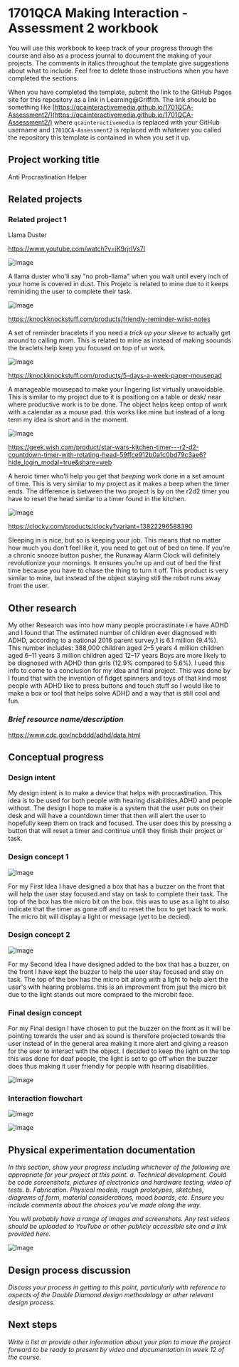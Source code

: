 # 1701QCA Making Interaction - Assessment 2 workbook

You will use this workbook to keep track of your progress through the course and also as a process journal to document the making of your projects. The comments in italics throughout the template give suggestions about what to include. Feel free to delete those instructions when you have completed the sections.

When you have completed the template, submit the link to the GitHub Pages site for this repository as a link in Learning@Griffith. The link should be something like [https://qcainteractivemedia.github.io/1701QCA-Assessment2/](https://qcainteractivemedia.github.io/1701QCA-Assessment2/) where `qcainteractivemedia` is replaced with your GitHub username and `1701QCA-Assessment2` is replaced with whatever you called the repository this template is contained in when you set it up.

## Project working title ##

Anti Procrastination Helper

## Related projects ##

### Related project 1 ###
Llama Duster

https://www.youtube.com/watch?v=iK9rjrIVs7I

![Image](sub-buzz-2381-1507657169-1.webp)

 A llama duster who'll say "no prob-llama" when you wait until every inch of your home is covered in dust. This Projetc is related to mine due to it keeps reminiding the user to complete their task.


![Image](sub-buzz-2409-1507671455-3.webp)

https://knockknockstuff.com/products/friendly-reminder-wrist-notes

 A set of reminder bracelets if you need a *trick up your sleeve* to actually get around to calling mom. This is related to mine as instead of making soounds the braclets help keep you focused on top of ur work.

![Image](sub-buzz-28819-1507654715-2.webp)

https://knockknockstuff.com/products/5-days-a-week-paper-mousepad

A manageable mousepad to make your lingering list virtually unavoidable. This is similar to my project due to it is positiong on a table or desk/ near where productive work is to be done. The object helps keep ontop of work with a calendar as a mouse pad. this works like mine but instead of a long term my idea is short and in the moment.

![Image](59ffce912b0a1c0bd79c3ae6-large.jpg)

https://geek.wish.com/product/star-wars-kitchen-timer---r2-d2-countdown-timer-with-rotating-head-59ffce912b0a1c0bd79c3ae6?hide_login_modal=true&share=web

A heroic timer who'll help you get that *beeping* work done in a set amount of time. This is very similar to my project as it makes a beep when the timer ends. The difference is between the two project is by on the r2d2 timer you have to reset the head similar to a timer found in the kitchen.

![Image](71AAFNjxiZL._AC_SL1500_.jpg)

https://clocky.com/products/clocky?variant=13822296588390

Sleeping in is nice, but so is keeping your job. This means that no matter how much you don’t feel like it, you need to get out of bed on time. If you’re a chronic snooze button pusher, the Runaway Alarm Clock will definitely revolutionize your mornings. It ensures you’re up and out of bed the first time because you have to chase the thing to turn it off. This product is very similar to mine, but instead of the object staying still the robot runs away from the user.



## Other research ##
My other Research was into how many people procrastinate i.e have ADHD and I found that The estimated number of children ever diagnosed with ADHD, according to a national 2016 parent survey,1 is 6.1 million (9.4%). This number includes:
388,000 children aged 2–5 years
4 million children aged 6–11 years
3 million children aged 12–17 years
Boys are more likely to be diagnosed with ADHD than girls (12.9% compared to 5.6%). I used this info to come to a conclusion for my idea and final project. This was done by I found that with the invention of fidget spinners and toys of that kind most people with ADHD like to press buttons and touch stuff so I would like to make a box or tool that helps solve ADHD and a way that is still cool and fun.

### *Brief resource name/description* ###

https://www.cdc.gov/ncbddd/adhd/data.html

## Conceptual progress ##

### Design intent ###
My design intent is to make a device that helps with procrastination. This idea is to be used for both people with hearing disabilities,ADHD and people without. The design I hope to make is a system that the user puts on their desk and will have a countdown timer that then will alert the user to hopefully keep them on track and focused. The user does this by pressing a button that will reset a timer and continue untill they finish their project or task.
### Design concept 1 ###

![Image](first.png)

For my First Idea I have designed a box that has a buzzer on the front that will help the user stay focused and stay on task to complete their task. The top of the box has the micro bit on the box. this was to use as a light to also indicate that the timer as gone off and to reset the box to get back to work. The micro bit will display a light or message (yet to be decied).


### Design concept 2 ###

![Image](2nd.png)

For my Second Idea I have designed added to the box that has a buzzer, on the front I have kept the buzzer to help the user stay focused and stay on task. The top of the box has the micro bit along with a light to help alert the user's with hearing problems. this is an improvment from jsut the micro bit due to the light stands out more compraed to the microbit face.

### Final design concept ###
For my Final design I have chosen to put the buzzer on the front as it will be pointing towards the user and as sound is therefore projected towards the user instead of in the general area making it more alert and giving a reason for the user to interact with the object. I decided to keep the light on the top this was done for deaf people, the light is set to go off when the buzzer does thus making it user friendly for people with hearing disabilities.

![Image](final.png)

### Interaction flowchart ###

![Image](flowchart.png)

![Image](missingimage.png)

## Physical experimentation documentation ##

*In this section, show your progress including whichever of the following are appropriate for your project at this point.
a.	Technical development. Could be code screenshots, pictures of electronics and hardware testing, video of tests. 
b.	Fabrication. Physical models, rough prototypes, sketches, diagrams of form, material considerations, mood boards, etc.
Ensure you include comments about the choices you've made along the way.*

*You will probably have a range of images and screenshots. Any test videos should be uploaded to YouTube or other publicly accessible site and a link provided here.*

![Image](missingimage.png)

## Design process discussion ##
*Discuss your process in getting to this point, particularly with reference to aspects of the Double Diamond design methodology or other relevant design process.*

## Next steps ##
*Write a list or provide other information about your plan to move the project forward to be ready to present by video and documentation in week 12 of the course.*
